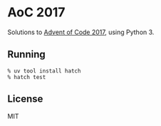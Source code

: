 # AoC 2017

Solutions to [Advent of Code 2017](http://adventofcode.com/2017), using Python 3.

## Running

    % uv tool install hatch
    % hatch test

## License

MIT
